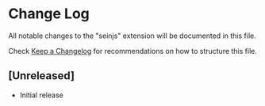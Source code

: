 # Change Log

All notable changes to the "seinjs" extension will be documented in this file.

Check [Keep a Changelog](http://keepachangelog.com/) for recommendations on how to structure this file.

## [Unreleased]

- Initial release